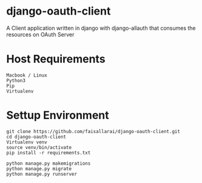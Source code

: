 # django-oauth-client
A Client application written in django with django-allauth that consumes the resources on OAuth Server

# Host Requirements
```
Macbook / Linux
Python3
Pip
Virtualenv
```

# Settup Environment
```
git clone https://github.com/faisallarai/django-oauth-client.git
cd django-oauth-client
Virtualenv venv
source venv/bin/activate
pip install -r requirements.txt 

python manage.py makemigrations
python manage.py migrate
python manage.py runserver

```
